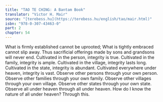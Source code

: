 ```yaml
---
title: "TAO TE CHING: A Bantam Book"
translator: "Victor H. Mair"
source: "[terebess.hu](https://terebess.hu/english/tao/mair.html)"
isbn: "978-0-307-43463-0"
part: 2
chapter: 54
---
```

What is firmly established cannot be uprooted;
What is tightly embraced cannot slip away.
Thus sacrificial offerings made by sons and grandsons will never end.
Cultivated in the person, integrity is true.
Cultivated in the family, integrity is ample.
Cultivated in the village, integrity lasts long.
Cultivated in the state, integrity is abundant.
Cultivated everywhere under heaven, integrity is vast.
Observe other persons through your own person.
Observe other families through your own family.
Observe other villages through your own village.
Observe other states through your own state.
Observe all under heaven through all under heaven.
How do I know the nature of all under heaven?
Through this.